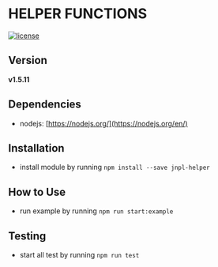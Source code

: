 # HELPER FUNCTIONS
[![license](https://img.shields.io/github/license/mashape/apistatus.svg)]()

## Version
**v1.5.11**

## Dependencies
* nodejs: [https://nodejs.org/](https://nodejs.org/en/)


## Installation
* install module by running `npm install --save jnpl-helper`


## How to Use
* run example by running `npm run start:example`


## Testing
* start all test by running `npm run test`
